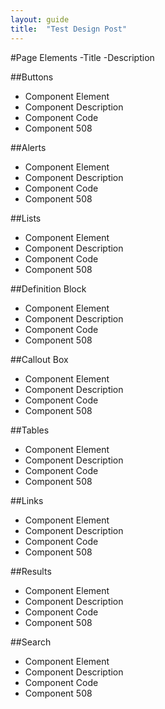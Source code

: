 ```yaml
---
layout: guide
title:  "Test Design Post"
---
```


#Page Elements
-Title
-Description

##Buttons
- Component Element 
- Component Description 
- Component Code
- Component 508

##Alerts
- Component Element 
- Component Description 
- Component Code
- Component 508

##Lists
- Component Element 
- Component Description 
- Component Code
- Component 508

##Definition Block
- Component Element 
- Component Description 
- Component Code
- Component 508

##Callout Box
- Component Element 
- Component Description 
- Component Code
- Component 508

##Tables
- Component Element 
- Component Description 
- Component Code
- Component 508

##Links
- Component Element 
- Component Description 
- Component Code
- Component 508

##Results
- Component Element 
- Component Description 
- Component Code
- Component 508

##Search
- Component Element 
- Component Description 
- Component Code
- Component 508